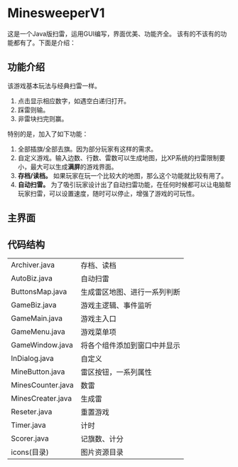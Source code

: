 # MinesweeperV1
这是一个Java版扫雷，运用GUI编写，界面优美、功能齐全。
该有的不该有的功能都有了。下面是介绍：

## 功能介绍
该游戏基本玩法与经典扫雷一样。
1. 点击显示相应数字，如遇空白递归打开。
2. 踩雷则输。
3. 非雷块扫完则赢。

特别的是，加入了如下功能：

1. 全部插旗/全部去旗。因为部分玩家有这样的需求。
2. 自定义游戏。输入边数、行数、雷数可以生成地图，比XP系统的扫雷限制要小，最大可以生成**满屏**的游戏界面。
3. **存档/读档。** 如果玩家在玩一个比较大的地图，那么这个功能就比较有用了。
4. **自动扫雷。** 为了吸引玩家设计出了自动扫雷功能，在任何时候都可以让电脑帮玩家扫雷，可以设置速度，随时可以停止，增强了游戏的可玩性。


## 主界面

## 代码结构
<table>
  <tr>
    <td>Archiver.java</td>
    <td>存档、读档</td>
  </tr>
  <tr>
    <td>AutoBiz.java</td>
    <td>自动扫雷</td>
  </tr>
  <tr>
    <td>ButtonsMap.java</td>
    <td>生成雷区地图、进行一系列判断</td>
  </tr>
  <tr>
    <td>GameBiz.java</td>
    <td>游戏主逻辑、事件监听</td>
  </tr>
  <tr>
    <td>GameMain.java</td>
    <td>游戏主入口</td>
  </tr>
  <tr>
    <td>GameMenu.java</td>
    <td>游戏菜单项</td>
  </tr>
  <tr>
    <td>GameWindow.java</td>
    <td>将各个组件添加到窗口中并显示</td>
  </tr>
  <tr>
    <td>InDialog.java</td>
    <td>自定义</td>
  </tr>
  <tr>
    <td>MineButton.java</td>
    <td>雷区按钮，一系列属性</td>
  </tr>
  <tr>
    <td>MinesCounter.java</td>
    <td>数雷</td>
  </tr>
  <tr>
    <td>MinesCreater.java</td>
    <td>生成雷</td>
  </tr>
  <tr>
    <td>Reseter.java</td>
    <td>重置游戏</td>
  </tr>
  <tr>
    <td>Timer.java</td>
    <td>计时</td>
  </tr>
  <tr>
    <td>Scorer.java</td>
    <td>记旗数、计分</td>
  </tr>
  <tr>
    <td>icons(目录)</td>
    <td>图片资源目录</td>
  </tr>
</table>
	
	
	
